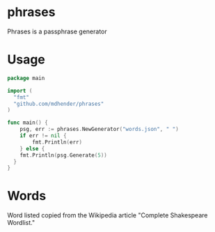 # phrases
Phrases is a passphrase generator

# Usage

```go
package main

import (
  "fmt"
  "github.com/mdhender/phrases"
)

func main() {
	psg, err := phrases.NewGenerator("words.json", " ")
	if err != nil {
		fmt.Println(err)
	} else {
    fmt.Println(psg.Generate(5))
  }
}
```

# Words
Word listed copied from the Wikipedia article "Complete Shakespeare Wordlist."
